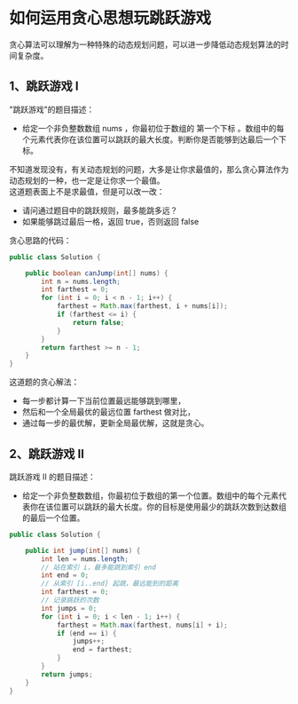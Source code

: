 # 如何运用贪心思想玩跳跃游戏

贪心算法可以理解为一种特殊的动态规划问题，可以进一步降低动态规划算法的时间复杂度。

## 1、跳跃游戏 I
"跳跃游戏"的题目描述：
- 给定一个非负整数数组 nums ，你最初位于数组的 第一个下标 。数组中的每个元素代表你在该位置可以跳跃的最大长度。判断你是否能够到达最后一个下标。

不知道发现没有，有关动态规划的问题，大多是让你求最值的，那么贪心算法作为动态规划的一种，也一定是让你求一个最值。    
这道题表面上不是求最值，但是可以改一改：
- 请问通过题目中的跳跃规则，最多能跳多远？
- 如果能够跳过最后一格，返回 true，否则返回 false

贪心思路的代码：
```java
public class Solution {

    public boolean canJump(int[] nums) {
        int n = nums.length;
        int farthest = 0;
        for (int i = 0; i < n - 1; i++) {
            farthest = Math.max(farthest, i + nums[i]);
            if (farthest <= i) {
                return false;
            }
        }
        return farthest >= n - 1;
    }
}
```
这道题的贪心解法：
- 每一步都计算一下当前位置最远能够跳到哪里，
- 然后和一个全局最优的最远位置 farthest 做对比，
- 通过每一步的最优解，更新全局最优解，这就是贪心。

## 2、跳跃游戏 II
跳跃游戏 II 的题目描述：
- 给定一个非负整数数组，你最初位于数组的第一个位置。数组中的每个元素代表你在该位置可以跳跃的最大长度。你的目标是使用最少的跳跃次数到达数组的最后一个位置。

```java
public class Solution {

    public int jump(int[] nums) {
        int len = nums.length;
        // 站在索引 i，最多能跳到索引 end
        int end = 0;
        // 从索引 [i..end] 起跳，最远能到的距离
        int farthest = 0;
        // 记录跳跃的次数
        int jumps = 0;
        for (int i = 0; i < len - 1; i++) {
            farthest = Math.max(farthest, nums[i] + i);
            if (end == i) {
                jumps++;
                end = farthest;
            }
        }
        return jumps;
    }
}
```
